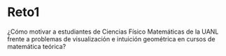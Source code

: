 # Reto1

¿Cómo motivar a estudiantes de Ciencias Físico Matemáticas de la UANL frente a problemas de visualización e intuición geométrica en cursos de matemática teórica?
